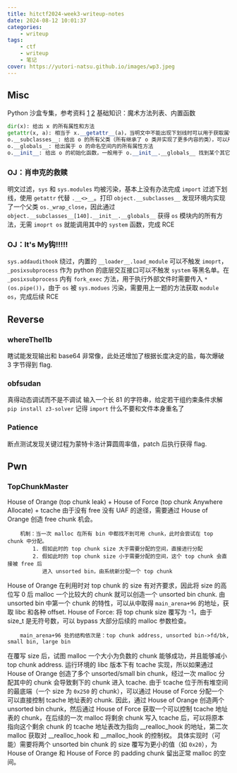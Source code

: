 ```yaml
---
title: hitctf2024-week3-writeup-notes
date: 2024-08-12 10:01:37
categories:
    - writeup
tags:
    - ctf
    - writeup
    - 笔记
cover: https://yutori-natsu.github.io/images/wp3.jpeg
---
```


## Misc

Python 沙盒专集，参考资料 [1](https://zhuanlan.zhihu.com/p/578966149) [2](https://blog.csdn.net/Jayjay___/article/details/132436072)
基础知识：魔术方法列表、内置函数

```python
dir(x): 给出 x 的所有属性和方法
getattr(x, a): 相当于 x.__getattr__(a)，当明文中不能出现下划线时可以用于获取属性
o.__subclasses__: 给出 o 的所有父类（所有继承了 o 类并实现了更多内容的类），可以用于寻找其它模块
o.__globals__: 给出属于 o 的命名空间内的所有属性方法
o.__init__: 给出 o 的初始化函数，一般用于 o.__init__.__globals__ 找到某个其它内置模块的属性方法
```

### OJ：肖申克的救赎

明文过滤，`sys` 和 `sys.modules` 均被污染，基本上没有办法完成 `import`
过滤下划线，使用 `getattr` 代替 `.__<>__`。打印 `object.__subclasses__` 发现环境内实现了一个父类 `os._wrap_close`，因此通过 `object.__subclasses__[140].__init__.__globals__` 获得 `os` 模块内的所有方法，无需 `imoprt os` 就能调用其中的 `system` 函数，完成 RCE

### OJ：It's My钩!!!!!

`sys.addaudithook` 绕过，内置的 `__loader__.load_module` 可以不触发 `imoprt`，`_posixsubprocess` 作为 python 的底层交互接口可以不触发 `system` 等黑名单。在 `_posixsubprocess` 内有 `fork_exec` 方法，用于执行外部文件时需要传入 `*(os.pipe())`，由于 `os` 被 `sys.modues` 污染，需要用上一题的方法获取 `module os`，完成后续 RCE

## Reverse

### whereThel1b

瞎试能发现输出和 base64 非常像，此处还增加了根据长度决定的盐，每次爆破 3 字节得到 flag.

### obfsudan

真得动态调试而不是不调试
输入一个长 81 的字符串，给定若干组约束条件求解
`pip install z3-solver`
记得 `import` 什么不要和文件本身重名了

### Patience

断点测试发现关键过程为蒙特卡洛计算圆周率值，patch 后执行获得 flag.

## Pwn 

### TopChunkMaster

House of Orange (top chunk leak) + House of Force (top chunk Anywhere Allocate) + tcache
由于没有 free 没有 UAF 的途径，需要通过 House of Orange 创造 free chunk 机会。

```plain
    机制：当一次 malloc 在所有 bin 中都找不到可用 chunk，此时会尝试在 top chunk 中分配。
        1. 假如此时的 top chunk size 大于需要分配的空间，直接进行分配
        2. 假如此时的 top chunk size 小于需要分配的空间，这个 top chunk 会直接被 free 后
           进入 unsorted bin，由系统新分配一个 top chunk
```

House of Orange 在利用时对 top chunk 的 size 有对齐要求，因此将 size 的高位写 0 后 malloc 一个比较大的 chunk 就可以创造一个 unsorted bin chunk. 由 unsorted bin 中第一个 chunk 的特性，可以从中取得 `main_arena+96` 的地址，获取 libc 和各种 offset.
House of Force: 将 top chunk size 覆写为 -1，由于 size_t 是无符号数，可以 bypass 大部分后续的 malloc 参数检查。

```plain
    main_arena+96 处的结构依次是：top chunk address, unsorted bin->fd/bk, small bin, large bin
```

在覆写 size 后，试图 malloc 一个大小为负数的 chunk 能够成功，并且能够减小 top chunk address. 运行环境的 libc 版本下有 tcache 实现，所以如果通过 House of Orange 创造了多个 unsorted/small bin chunk，经过一次 malloc 分配其中的 chunk 会导致剩下的 chunk 进入 tcache. 由于 tcache 位于所有堆空间的最底端（一个 size 为 `0x250` 的 chunk），可以通过 House of Force 分配一个可以直接控制 tcache 地址表的 chunk. 
因此，通过 House of Orange 创造两个 unsorted bin chunk，然后通过 House of Force 获取一个可以控制 tcache 地址表的 chunk，在后续的一次 malloc 将剩余 chunk 写入 tcache 后，可以将原本指向这个剩余 chunk 的 tcache 地址表改为指向 __realloc_hook 的地址，第二次 malloc 获取对 __realloc_hook 和 __malloc_hook 的控制权。
具体实现时（可能）需要将两个 unsorted bin chunk 的 size 覆写为更小的值（如 `0x20`），为 House of Orange 和 House of Force 的 padding chunk 留出正常 malloc 的空间。
